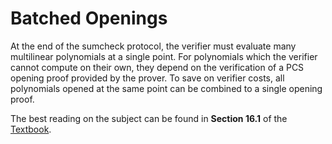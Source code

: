 # Batched Openings
At the end of the sumcheck protocol, the verifier must evaluate many multilinear polynomials at a single point. For polynomials which the verifier cannot compute on their own, they depend on the verification of a PCS opening proof provided by the prover. To save on verifier costs, all polynomials opened at the same point can be combined to a single opening proof.

The best reading on the subject can be found in **Section 16.1** of the [Textbook](https://people.cs.georgetown.edu/jthaler/ProofsArgsAndZK.pdf).